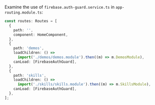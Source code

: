 Examine the use of `firebase.auth-guard.service.ts` in `app-routing.module.ts`:

```typescript
const routes: Routes = [
  {
    path: '',
    component: HomeComponent,
  },
  {
    path: 'demos',
    loadChildren: () =>
      import('./demos/demos.module').then((m) => m.DemosModule),
    canLoad: [FirebaseAuthGuard],
  },
  {
    path: 'skills',
    loadChildren: () =>
      import('./skills/skills.module').then((m) => m.SkillsModule),
    canLoad: [FirebaseAuthGuard],
  },
];
```